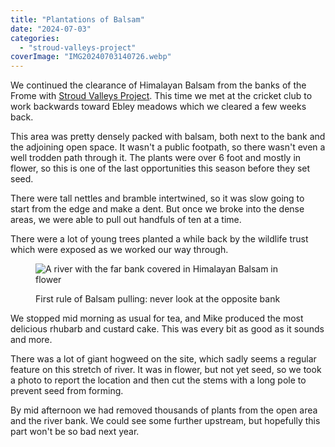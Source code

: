```yaml
---
title: "Plantations of Balsam"
date: "2024-07-03"
categories: 
  - "stroud-valleys-project"
coverImage: "IMG20240703140726.webp"
---
```


We continued the clearance of Himalayan Balsam from the banks of the Frome with [Stroud Valleys Project](https://www.stroudvalleysproject.org/). This time we met at the cricket club to work backwards toward Ebley meadows which we cleared a few weeks back.

This area was pretty densely packed with balsam, both next to the bank and the adjoining open space. It wasn't a public footpath, so there wasn't even a well trodden path through it. The plants were over 6 foot and mostly in flower, so this is one of the last opportunities this season before they set seed.

There were tall nettles and bramble intertwined, so it was slow going to start from the edge and make a dent. But once we broke into the dense areas, we were able to pull out handfuls of ten at a time.

There were a lot of young trees planted a while back by the wildlife trust which were exposed as we worked our way through.

<figure>

![A river with the far bank covered in Himalayan Balsam in flower](images/IMG20240703141141-1024x576.webp)

<figcaption>

First rule of Balsam pulling: never look at the opposite bank

</figcaption>

</figure>

We stopped mid morning as usual for tea, and Mike produced the most delicious rhubarb and custard cake. This was every bit as good as it sounds and more.

There was a lot of giant hogweed on the site, which sadly seems a regular feature on this stretch of river. It was in flower, but not yet seed, so we took a photo to report the location and then cut the stems with a long pole to prevent seed from forming.

By mid afternoon we had removed thousands of plants from the open area and the river bank. We could see some further upstream, but hopefully this part won't be so bad next year.
